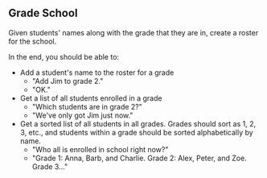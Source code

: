 ## Grade School

Given students' names along with the grade that they are in, create a roster for the school.

In the end, you should be able to:

- Add a student's name to the roster for a grade
    -   "Add Jim to grade 2."
    -   "OK."
- Get a list of all students enrolled in a grade
    -  "Which students are in grade 2?"
    -  "We've only got Jim just now."
- Get a sorted list of all students in all grades. Grades should sort as 1, 2, 3, etc., and students within a grade should be sorted alphabetically by name.
    -   "Who all is enrolled in school right now?"
    -   "Grade 1: Anna, Barb, and Charlie. Grade 2: Alex, Peter, and Zoe. Grade 3…"